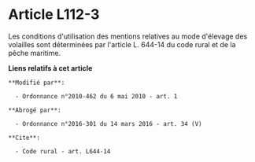 # Article L112-3

Les conditions d'utilisation des mentions relatives au mode d'élevage des volailles sont déterminées par l'article L. 644-14
du code rural et de la pêche maritime.

**Liens relatifs à cet article**

	**Modifié par**:

	  - Ordonnance n°2010-462 du 6 mai 2010 - art. 1

	**Abrogé par**:

	  - Ordonnance n°2016-301 du 14 mars 2016 - art. 34 (V)

	**Cite**:

	  - Code rural - art. L644-14
